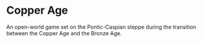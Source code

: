 # Copper Age

An open-world game set on the Pontic-Caspian steppe during the transition between the Copper Age and the Bronze Age.

